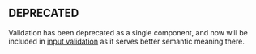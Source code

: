 ## DEPRECATED

Validation has been deprecated as a single component, and now will be included in [input validation](#input-validation) as it serves better semantic meaning there.
